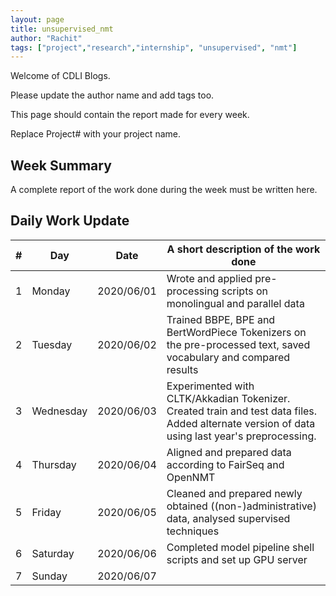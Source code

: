 ```yaml
---
layout: page
title: unsupervised_nmt
author: "Rachit"
tags: ["project","research","internship", "unsupervised", "nmt"]
---
```

Welcome of CDLI Blogs.

Please update the author name and add tags too. 

This page should contain the report made for every week.

Replace Project# with your project name.

## Week Summary

A complete report of the work done during the week must be written here. 


## Daily Work Update

|\#|Day|Date|A short description of the work done|  
|---	|---	|---	|---	|  
|1   	| Monday 	|   2020/06/01	|  Wrote and applied pre-processing scripts on monolingual and parallel data 	|  
|2   	| Tuesday  	|   2020/06/02	|  Trained BBPE, BPE and BertWordPiece Tokenizers on the pre-processed text, saved vocabulary and compared results	| 
|3   	| Wednesday  	|  2020/06/03 	|  Experimented with CLTK/Akkadian Tokenizer. Created train and test data files. Added alternate version of data using last year's preprocessing. 	|  
|4   	| Thursday  	|   2020/06/04	|  Aligned and prepared data according to FairSeq and OpenNMT 	|  
|5   	| Friday  	|   2020/06/05	|  Cleaned and prepared newly obtained ((non-)administrative) data, analysed supervised techniques 	|  
|6   	| Saturday  	|   2020/06/06	|  Completed model pipeline shell scripts and set up GPU server 	|  
|7   	| Sunday  	|   2020/06/07	|   	|  
